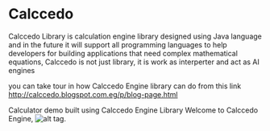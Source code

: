 # Calccedo
Calccedo Library is calculation engine library designed using Java language and in the future it will support all programming languages to help developers for building applications that need complex mathematical equations, Calccedo is not just library, it is work as interperter and act as AI engines


you can take tour in how Calccedo Engine library can do from this link
http://calccedo.blogspot.com.eg/p/blog-page.html


Calculator demo built using Calccedo Engine Library
Welcome to Calccedo Engine,
![alt tag](https://raw.githubusercontent.com/ibrahim1hero1/commesa/master/readme/images/2017-02-03_001636.png).   


